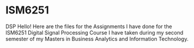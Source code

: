 # ISM6251
DSP 
Hello! Here are the files for the Assignments I have done for the ISM6251 Digital Signal Processing Course I have taken during my second semester of my
Masters in Business Analytics and Information Technology.
